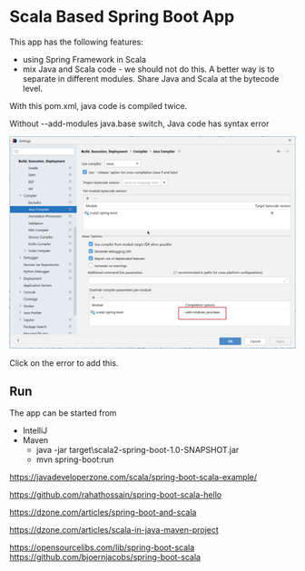 # Scala Based Spring Boot App

This app has the following features:
- using Spring Framework in Scala
- mix Java and Scala code - we should not do this. A better way is to separate
  in different modules. Share Java and Scala at the bytecode level.

With this pom.xml, java code is compiled twice. 

Without --add-modules java.base switch, Java code has syntax error

![java.base](docs/intellij-java.png)

Click on the error to add this.

## Run
The app can be started from
- IntelliJ
- Maven
    - java -jar target\scala2-spring-boot-1.0-SNAPSHOT.jar
    - mvn spring-boot:run


https://javadeveloperzone.com/scala/spring-boot-scala-example/

https://github.com/rahathossain/spring-boot-scala-hello

https://dzone.com/articles/spring-boot-and-scala

https://dzone.com/articles/scala-in-java-maven-project


https://opensourcelibs.com/lib/spring-boot-scala
https://github.com/bjoernjacobs/spring-boot-scala
